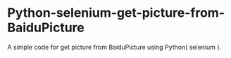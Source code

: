 # Python-selenium-get-picture-from-BaiduPicture
A simple code for get picture from BaiduPicture using Python( selenium ).
